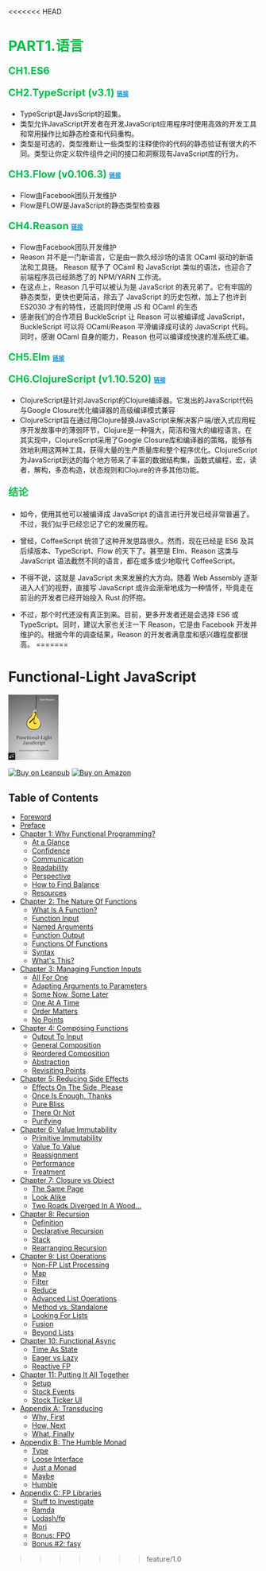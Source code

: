 <<<<<<< HEAD
# <font  color='#03BC49' >PART1.语言</font>

<p style='color:#03BC49;font-size:20px;font-weight:bold'>CH1.ES6</p>


<p style='color:#03BC49;font-size:20px;font-weight:bold'>CH2.TypeScript (v3.1) <a style="color:#1293D8;font-size:12px;" href="https://www.typescriptlang.org/index.html">链接</a></p>

* TypeScript是JavsScript的超集。<br />
* 类型允许JavaScript开发者在开发JavaScript应用程序时使用高效的开发工具和常用操作比如静态检查和代码重构。<br />
* 类型是可选的，类型推断让一些类型的注释使你的代码的静态验证有很大的不同。类型让你定义软件组件之间的接口和洞察现有JavaScript库的行为。


<p style='color:#03BC49;font-size:20px;font-weight:bold'>CH3.Flow (v0.106.3) <a style="color:#1293D8;font-size:12px;" href="https://flow.org/">链接</a></p>

* Flow由Facebook团队开发维护<br />
* Flow是FLOW是JavaScript的静态类型检查器<br />


<p style='color:#03BC49;font-size:20px;font-weight:bold'>CH4.Reason <a style="color:#1293D8;font-size:12px;" href="https://reasonml.github.io/">链接</a></p>

* Flow由Facebook团队开发维护<br />
* Reason 并不是一门新语言，它是由一款久经沙场的语言 OCaml 驱动的新语法和工具链。 Reason 赋予了 OCaml 和 JavaScript 类似的语法，也迎合了前端程序员已经熟悉了的 NPM/YARN 工作流。<br />
* 在这点上，Reason 几乎可以被认为是 JavaScript 的表兄弟了。它有牢固的静态类型，更快也更简洁，除去了 JavaScript 的历史包袱，加上了也许到 ES2030 才有的特性，还能同时使用 JS 和 OCaml 的生态<br />
* 感谢我们的合作项目 BuckleScript 让 Reason 可以被编译成 JavaScript，BuckleScript 可以将 OCaml/Reason 平滑编译成可读的 JavaScript 代码。 同时，感谢 OCaml 自身的能力，Reason 也可以编译成快速的准系统汇编。<br />


<p style='color:#03BC49;font-size:20px;font-weight:bold'>CH5.Elm <a style="color:#1293D8;font-size:12px;" href="https://elm-lang.org/">链接</a></p>


<p style='color:#03BC49;font-size:20px;font-weight:bold'>CH6.ClojureScript (v1.10.520) <a style="color:#1293D8;font-size:12px;" href="https://clojurescript.org/index">链接</a></p>

* ClojureScript是针对JavaScript的Clojure编译器。它发出的JavaScript代码与Google Closure优化编译器的高级编译模式兼容
* ClojureScript旨在通过用Clojure替换JavaScript来解决客户端/嵌入式应用程序开发故事中的薄弱环节，Clojure是一种强大，简洁和强大的编程语言。在其实现中，ClojureScript采用了Google Closure库和编译器的策略，能够有效地利用这两种工具，获得大量的生产质量库和整个程序优化。ClojureScript为JavaScript到达的每个地方带来了丰富的数据结构集，函数式编程，宏，读者，解构，多态构造，状态规则和Clojure的许多其他功能。

<p style='color:#03BC49;font-size:20px;font-weight:bold'>结论 </p>

* 如今，使用其他可以被编译成 JavaScript 的语言进行开发已经非常普遍了。不过，我们似乎已经忘记了它的发展历程。

* 曾经，CoffeeScript 统领了这种开发思路很久。然而，现在已经是 ES6 及其后续版本、TypeScript、Flow 的天下了。甚至是 Elm、Reason 这类与 JavaScript 语法截然不同的语言，都在或多或少地取代 CoffeeScript。

* 不得不说，这就是 JavaScript 未来发展的大方向。随着 Web Assembly 逐渐进入人们的视野，直接写 JavaScript 或许会渐渐地成为一种情怀，毕竟走在前沿的开发者已经开始投入 Rust 的怀抱。

* 不过，那个时代还没有真正到来。目前，更多开发者还是会选择 ES6 或 TypeScript。同时，建议大家也关注一下 Reason，它是由 Facebook 开发并维护的。根据今年的调查结果，Reason 的开发者满意度和感兴趣程度都很高。
=======
# Functional-Light JavaScript

<a href="https://leanpub.com/fljs"><img src="images/marketing/front-cover-small.png" width="20%"></a>

[![Buy on Leanpub](https://img.shields.io/badge/Buy-Leanpub-yellow.svg)](https://leanpub.com/fljs) [![Buy on Amazon](https://img.shields.io/badge/Buy-Amazon-yellow.svg)](http://amazon.fljsbook.com)

## Table of Contents

* [Foreword](foreword.md/#foreword)
* [Preface](preface.md/#preface)
* [Chapter 1: Why Functional Programming?](ch1.md/#chapter-1-why-functional-programming)
  * [At a Glance](ch1.md/#at-a-glance)
  * [Confidence](ch1.md/#confidence)
  * [Communication](ch1.md/#communication)
  * [Readability](ch1.md/#readability)
  * [Perspective](ch1.md/#perspective)
  * [How to Find Balance](ch1.md/#how-to-find-balance)
  * [Resources](ch1.md/#resources)
* [Chapter 2: The Nature Of Functions](ch2.md/#chapter-2-the-nature-of-functions)
  * [What Is A Function?](ch2.md/#what-is-a-function)
  * [Function Input](ch2.md/#function-input)
  * [Named Arguments](ch2.md/#named-arguments)
  * [Function Output](ch2.md/#function-output)
  * [Functions Of Functions](ch2.md/#functions-of-functions)
  * [Syntax](ch2.md/#syntax)
  * [What's This?](ch2.md/#whats-this)
* [Chapter 3: Managing Function Inputs](ch3.md/#chapter-3-managing-function-inputs)
  * [All For One](ch3.md/#all-for-one)
  * [Adapting Arguments to Parameters](ch3.md/#adapting-arguments-to-parameters)
  * [Some Now, Some Later](ch3.md/#some-now-some-later)
  * [One At A Time](ch3.md/#one-at-a-time)
  * [Order Matters](ch3.md/#order-matters)
  * [No Points](ch3.md/#no-points)
* [Chapter 4: Composing Functions](ch4.md/#chapter-4-composing-functions)
  * [Output To Input](ch4.md/#output-to-input)
  * [General Composition](ch4.md/#general-composition)
  * [Reordered Composition](ch4.md/#reordered-composition)
  * [Abstraction](ch4.md/#abstraction)
  * [Revisiting Points](ch4.md/#revisiting-points)
* [Chapter 5: Reducing Side Effects](ch5.md/#chapter-5-reducing-side-effects)
  * [Effects On The Side, Please](ch5.md/#effects-on-the-side-please)
  * [Once Is Enough, Thanks](ch5.md/#once-is-enough-thanks)
  * [Pure Bliss](ch5.md/#pure-bliss)
  * [There Or Not](ch5.md/#there-or-not)
  * [Purifying](ch5.md/#purifying)
* [Chapter 6: Value Immutability](ch6.md/#chapter-6-value-immutability)
  * [Primitive Immutability](ch6.md/#primitive-immutability)
  * [Value To Value](ch6.md/#value-to-value)
  * [Reassignment](ch6.md/#reassignment)
  * [Performance](ch6.md/#performance)
  * [Treatment](ch6.md/#treatment)
* [Chapter 7: Closure vs Object](ch7.md/#chapter-7-closure-vs-object)
  * [The Same Page](ch7.md/#the-same-page)
  * [Look Alike](ch7.md/#look-alike)
  * [Two Roads Diverged In A Wood...](ch7.md/#two-roads-diverged-in-a-wood)
* [Chapter 8: Recursion](ch8.md/#chapter-8-recursion)
  * [Definition](ch8.md/#definition)
  * [Declarative Recursion](ch8.md/#declarative-recursion)
  * [Stack](ch8.md/#stack)
  * [Rearranging Recursion](ch8.md/#rearranging-recursion)
* [Chapter 9: List Operations](ch9.md/#chapter-9-list-operations)
  * [Non-FP List Processing](ch9.md/#non-fp-list-processing)
  * [Map](ch9.md/#map)
  * [Filter](ch9.md/#filter)
  * [Reduce](ch9.md/#reduce)
  * [Advanced List Operations](ch9.md/#advanced-list-operations)
  * [Method vs. Standalone](ch9.md/#method-vs-standalone)
  * [Looking For Lists](ch9.md/#looking-for-lists)
  * [Fusion](ch9.md/#fusion)
  * [Beyond Lists](ch9.md/#beyond-lists)
* [Chapter 10: Functional Async](ch10.md/#chapter-10-functional-async)
  * [Time As State](ch10.md/#time-as-state)
  * [Eager vs Lazy](ch10.md/#eager-vs-lazy)
  * [Reactive FP](ch10.md/#reactive-fp)
* [Chapter 11: Putting It All Together](ch11.md/#chapter-11-putting-it-all-together)
  * [Setup](ch11.md/#setup)
  * [Stock Events](ch11.md/#stock-events)
  * [Stock Ticker UI](ch11.md/#stock-ticker-ui)
* [Appendix A: Transducing](apA.md/#appendix-a-transducing)
  * [Why, First](apA.md/#why-first)
  * [How, Next](apA.md/#how-next)
  * [What, Finally](apA.md/#what-finally)
* [Appendix B: The Humble Monad](apB.md/#appendix-b-the-humble-monad)
  * [Type](apB.md/#type)
  * [Loose Interface](apB.md/#loose-interface)
  * [Just a Monad](apB.md/#just-a-monad)
  * [Maybe](apB.md/#maybe)
  * [Humble](apB.md/#humble)
* [Appendix C: FP Libraries](apC.md/#appendix-c-fp-libraries)
  * [Stuff to Investigate](apC.md/#stuff-to-investigate)
  * [Ramda](apC.md/#ramda-0230)
  * [Lodash/fp](apC.md/#lodashfp-4174)
  * [Mori](apC.md/#mori-032)
  * [Bonus: FPO](apC.md/#bonus-fpo)
  * [Bonus #2: fasy](apC.md/#bonus-2-fasy)
>>>>>>> feature/1.0
